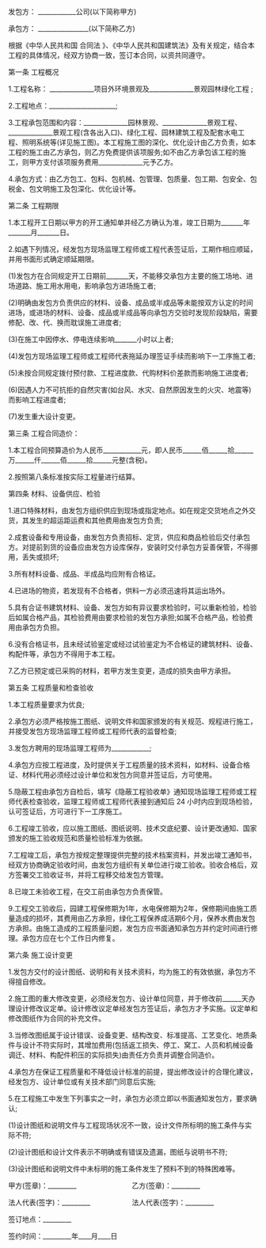 
 


发包方： ____________公司(以下简称甲方)


承包方： ________________(以下简称乙方)


根据《中华人民共和国
合同法
》、《中华人民共和国建筑法》及有关规定，结合本工程的具体情况，经双方协商一致，签订本合同，以资共同遵守。


第一条 工程概况


1.工程名称： ______________项目外环境景观及______________景观园林绿化工程 ;


2.工程地点：_____________________;


3.工程承包范围和内容：______________园林景观、______________景观工程、______________景观工程(含各出入口)、绿化工程、园林建筑工程及配套水电工程、照明系统等(详见施工图)。本工程施工图的深化、优化设计由乙方负责，如本工程的施工由乙方承包，则乙方免费提供该项服务;如不由乙方承包该工程的施工，则甲方支付该项服务费用______________元予乙方。


4.承包方式：由乙方包工、包料、包机械、包管理、包质量、包工期、包安全、包税金、包文明施工及包深化、优化设计等。


第二条 工程期限


1.本工程开工日期以甲方的开工通知单并经乙方确认为准，竣工日期为_______年_______月_______日。


2.如遇下列情况，经发包方现场监理工程师或工程代表签证后，工期作相应顺延，并用书面形式确定顺延期限。


(1)发包方在合同规定开工日期前_______天，不能移交承包方主要的施工场地、进场道路、施工用水用电，影响承包方进场施工者;


(2)明确由发包方负责供应的材料、设备、成品或半成品等未能按双方认定的时间进场，或进场的材料、设备、成品或半成品等向承包方交验时发现阶段缺陷，需要修配、改、代、换而耽误施工进度者;


(3)在施工中因停水、停电连续影响_______小时以上者;


(4)发包方现场监理工程师或工程师代表拖延办理签证手续而影响下一工序施工者;


(5)未按合同规定拨付预付款、工程进度款、代购材料价差款而影响施工进度者;


(6)因遇人力不可抗拒的自然灾害(如台风、水灾、自然原因发生的火灾、地震等)而影响工程进度者;


(7)发生重大设计变更。


第三条 工程合同造价：


1.本工程合同预算造价为人民币____________元，即人民币______佰______拾______万______仟______佰______拾______元整(含税)。


2.按照第八条标准按实际工程量进行结算。


第四条 材料、设备供应、检验


1.进口特殊材料，由发包方组织供应到现场或指定地点。如在规定交货地点之外交货，其发生的超运距运费和其他费用由发包方负责;


2.成套设备和专用设备，由发包方负责招标、定货，供应和商品检验后交付承包方。对提前到货的设备应由发包方设库保存，安装时交付承包方妥善保管，不得挪用，丢失或损坏;


3.所有材料设备、成品、半成品均应附有合格证。


4.已进场的物资，若发现有不合格者，供料一方必须迅速将其运出场外。


5.具有合证书建筑材料、设备、发包方如有异议要求检验时，可以重新检验，检验后如属合格产品，其检验费用由要求检验的发包方承担;如属不合格产品，检验费用由承包方负担。


6.没有合格证书，且未经试验鉴定或经过试验鉴定为不合格证的建筑材料、设备、构配件等，承包方不得用于本工程。


7.乙方已预定或已采购的材料，若甲方发生变更，造成的损失由甲方承担。


第五条 工程质量和检查验收


1.本工程质量要求为优良;


2.承包方必须严格按施工图纸、说明文件和国家颁发的有关规范、规程进行施工，并接受发包方现场监理工程师或工程师代表的监督检查;


3.发包方聘用的现场监理工程师为____________;


4.承包方应按工程进度，及时提供关于工程质量的技术资料，如材料、设备合格证、材料代用必须经过设计单位和发包方同意并签证后，方可使用。


5.隐蔽工程由承包方自检后，填写《隐蔽工程验收单》通知现场监理工程师或工程师代表检查验收，监理工程师或工程师代表接到通知后 24 小时内应到现场检验，认可签证后，方可进行下一工序施工。


6.工程竣工验收，应以施工图纸、图纸说明、技术交底纪要、设计更改通知、国家颁发的施工验收规范和质量检验标准为依据。


7.工程竣工后，承包方按规定整理提供完整的技术档案资料，并发出竣工通知书，经双方协商确定验收时间，由发包方组织有关单位进行竣工验收。验收合格后，双方签署交工验收证书，并将工程移交给发包方管理。


8.已竣工未验收工程，在交工前由承包方负责保管。


9.工程交工验收后，园建工程保修期为1年，水电保修期为2年，保修期间由施工质量造成的损坏，其费用由乙方承担，绿化工程保养成活期6个月，保养水费由发包方承担。由施工造成的工程质量问题，发包方应书面通知承包方并约定时间进行修理。承包方应在七个工作日内修复。


第六条 施工设计变更


1.发包方交付的设计图纸、说明和有关技术资料，均为施工的有效依据，承包方不得擅自修改。


2.施工图的重大修改变更，必须经发包方、设计单位同意，并于修改前______天办理设计修改议定单。设计修改议定单经发包方签证后，承包方才予实施。议定单和修改图纸作为合同的补充文件。


3.当修改图纸属于设计错误、设备变更、结构改变、标准提高、工艺变化、地质条件与设计不符实际时，其增加费用(包括返工损失、停工、窝工、人员和机械设备调迁、材料、构配件积压的实际损失)由责任方负责并调整合同造价。


4.承包方在保证工程质量和不降低设计标准的前提，提出修改设计的合理化建议，经发包方、设计单位或有关技术部门同意后实施;


5.在工程施工中发生下列事实之一时，承包方必须立即以书面通知发包方，要求确认;


(1)设计图纸和说明文件与工程现场状况不一致，设计文件所标明的施工条件与实际不符;


(2)设计图纸和设计文件表示不明确或有错误及遗漏，图纸与说明书不符;


(3)设计图纸和说明文件中未标明的施工条件发生了预料不到的特殊困难等。


甲方(签章)：_________　　　　　　　　乙方(签章)：_________


法人代表(签字)：_________　　　　　　法人代表(签字)：_________


签订地点：_________


签约时间：_________年____月____日
 


 

 
 
 
 
 
  


  
 

  


  


  
 
 
 
 

